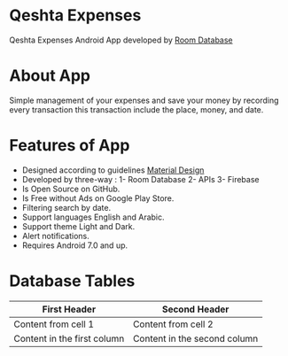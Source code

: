 # Qeshta Expenses
Qeshta Expenses Android App developed by [Room Database](https://developer.android.com/training/data-storage/room)

# About App
Simple management of your expenses and save your money 
by recording every transaction this transaction include the place, money, and date.

Features of App
===
- Designed according to guidelines [Material Design](https://material.io/design)
- Developed by three-way :
1- Room Database
2- APIs
3- Firebase
- Is Open Source on GitHub.
- Is Free without Ads on Google Play Store.
- Filtering search by date.
- Support languages English and Arabic.
- Support theme Light and Dark.
- Alert notifications.
- Requires Android 7.0 and up.


# Database Tables
First Header | Second Header
------------ | -------------
Content from cell 1 | Content from cell 2
Content in the first column | Content in the second column
